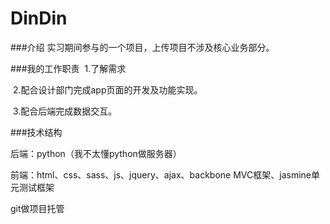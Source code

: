 # DinDin

###介绍
  实习期间参与的一个项目，上传项目不涉及核心业务部分。
  
###我的工作职责
  1.了解需求
  
  2.配合设计部门完成app页面的开发及功能实现。
  
  3.配合后端完成数据交互。
  
###技术结构
  
  后端：python（我不太懂python做服务器）
  
  前端：html、css、sass、js、jquery、ajax、backbone MVC框架、jasmine单元测试框架
  
  git做项目托管
